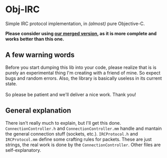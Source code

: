 # Obj-IRC
Simple IRC protocol implementation, in *(almost)* pure Objective-C.

**Please consider using [our merged version](https://github.com/H3xept/Obj-IRC-Lib), as it is more complete and works better than this one.**

## A few warning words
Before you start dumping this lib into your code, please realize that is is purely an experimental thing I'm creating with a friend of mine. So expect bugs and random errors. Also, the library is basically useless in its current state. 
<br><br>So please be patient and we'll deliver a nice work. Thank you!

## General explanation
There isn't really much to explain, but I'll get this done.<br>`ConnectionController.h` and `ConnectionController.mm` handle and mantain the general connection stuff (sockets, etc.). `IRCProtocol.h` and `IRCProtocol.mm` define some crafting rules for packets. These are just strings, the real work is done by the `ConnectionController`. Other files are self-explanatory.
